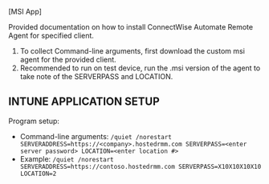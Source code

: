 [MSI App]

Provided documentation on how to install ConnectWise Automate Remote Agent for specified client.  
1. To collect Command-line arguments, first download the custom msi agent for the provided client. 
2. Recommended to run on test device, run the .msi version of the agent to take note of the SERVERPASS and LOCATION.

**INTUNE APPLICATION SETUP**
----------------------------
Program setup:
- Command-line arguments: ```/quiet /norestart SERVERADDRESS=https://<company>.hostedrmm.com SERVERPASS=<enter server password> LOCATION=<enter location #>``` 
- Example: ```/quiet /norestart SERVERADDRESS=https://contoso.hostedrmm.com SERVERPASS=X10X10X10X10 LOCATION=2``` 
